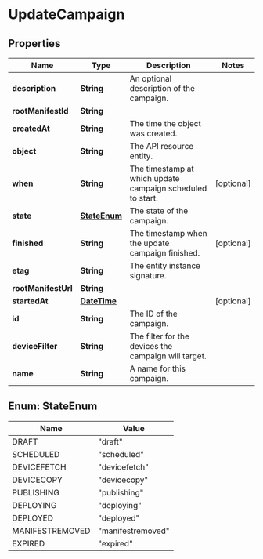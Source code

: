 
# UpdateCampaign

## Properties
Name | Type | Description | Notes
------------ | ------------- | ------------- | -------------
**description** | **String** | An optional description of the campaign. | 
**rootManifestId** | **String** |  | 
**createdAt** | **String** | The time the object was created. | 
**object** | **String** | The API resource entity. | 
**when** | **String** | The timestamp at which update campaign scheduled to start. |  [optional]
**state** | [**StateEnum**](#StateEnum) | The state of the campaign. | 
**finished** | **String** | The timestamp when the update campaign finished. |  [optional]
**etag** | **String** | The entity instance signature. | 
**rootManifestUrl** | **String** |  | 
**startedAt** | [**DateTime**](DateTime.md) |  |  [optional]
**id** | **String** | The ID of the campaign. | 
**deviceFilter** | **String** | The filter for the devices the campaign will target. | 
**name** | **String** | A name for this campaign. | 


<a name="StateEnum"></a>
## Enum: StateEnum
Name | Value
---- | -----
DRAFT | &quot;draft&quot;
SCHEDULED | &quot;scheduled&quot;
DEVICEFETCH | &quot;devicefetch&quot;
DEVICECOPY | &quot;devicecopy&quot;
PUBLISHING | &quot;publishing&quot;
DEPLOYING | &quot;deploying&quot;
DEPLOYED | &quot;deployed&quot;
MANIFESTREMOVED | &quot;manifestremoved&quot;
EXPIRED | &quot;expired&quot;



